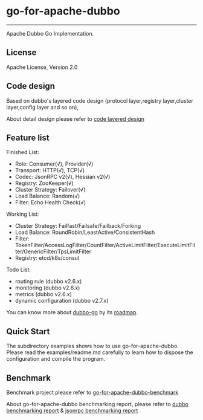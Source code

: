 # go-for-apache-dubbo #
---
Apache Dubbo Go Implementation.

## License

Apache License, Version 2.0

## Code design ##
Based on dubbo's layered code design (protocol layer,registry layer,cluster layer,config layer and so on),

About detail design please refer to [code layered design](https://github.com/dubbo/go-for-apache-dubbo/wiki/dubbo-go-V2.6-design)
## Feature list ##

Finished List:

- Role: Consumer(√), Provider(√)
- Transport: HTTP(√), TCP(√)
- Codec: JsonRPC v2(√), Hessian v2(√)
- Registry: ZooKeeper(√)
- Cluster Strategy: Failover(√)
- Load Balance: Random(√)
- Filter: Echo Health Check(√)

Working List:

- Cluster Strategy: Failfast/Failsafe/Failback/Forking
- Load Balance: RoundRobin/LeastActive/ConsistentHash
- Filter: TokenFilter/AccessLogFilter/CountFilter/ActiveLimitFilter/ExecuteLimitFilter/GenericFilter/TpsLimitFilter
- Registry: etcd/k8s/consul

Todo List:

- routing rule (dubbo v2.6.x)
- monitoring (dubbo v2.6.x)
- metrics (dubbo v2.6.x)
- dynamic configuration (dubbo v2.7.x)

You can know more about [dubbo-go](github.com/dubbo/go-dubbo) by its [roadmap](https://github.com/dubbo/go-for-apache-dubbo/wiki/Roadmap).

## Quick Start

The subdirectory examples shows how to use go-for-apache-dubbo. Please read the examples/readme.md carefully to learn how to dispose the configuration and compile the program.

## Benchmark

Benchmark project please refer to [go-for-apache-dubbo-benchmark](https://github.com/dubbogo/go-for-apache-dubbo-benchmark)

About go-for-apache-dubbo benchmarking report, please refer to [dubbo benchmarking report](https://github.com/dubbo/go-for-apache-dubbo/wiki/pressure-test-report-for-dubbo) & [jsonrpc benchmarking report](https://github.com/dubbo/go-for-apache-dubbo/wiki/pressure-test-report-for-jsonrpc)




